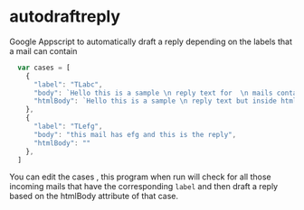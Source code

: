 # autodraftreply
Google Appscript to automatically draft a reply depending on the labels that a mail can contain

```js
  var cases = [
    {
      "label": "TLabc",
      "body": `Hello this is a sample \n reply text for  \n mails containing abc <a href="http://google.com">This is a link</a>`,
      "htmlBody": `Hello this is a sample \n reply text but inside htmlBody for  \n mails containing abc <a href="http://google.com">This is a link</a>`
    },
    {
      "label": "TLefg",
      "body": "this mail has efg and this is the reply",
      "htmlBody": ""
    },
  ]
```
You can edit the cases , this program when run will check for all those incoming mails that have the corresponding `label` and then draft a reply based on the htmlBody attribute of that case. 
